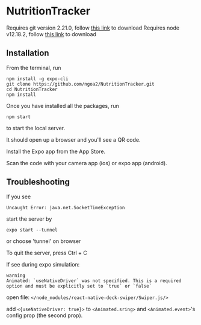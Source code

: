 # NutritionTracker

Requires git version 2.21.0, follow [this link](https://git-scm.com/downloads) to download
Requires node v12.18.2, follow [this link](https://nodejs.org/en/download/) to download

## Installation
From the terminal, run

```
npm install -g expo-cli
git clone https://github.com/ngoa2/NutritionTracker.git
cd NutritionTracker
npm install
```

Once you have installed all the packages, run

```
npm start
```

to start the local server.

It should open up a browser and you'll see a QR code.

Install the Expo app from the App Store.

Scan the code with your camera app (ios) or expo app (android).


## Troubleshooting

If you see

```
Uncaught Error: java.net.SocketTimeException
```

start the server by

```
expo start --tunnel
```

or choose 'tunnel' on browser

To quit the server, press Ctrl + C

If see during expo simulation:

```
warning
Animated: `useNativeDriver` was not specified. This is a required option and must be explicitly set to `true` or `false`
```

open file: `</node_modules/react-native-deck-swiper/Swiper.js/>`

add `<{useNativeDriver: true}>` to `<Animated.sring>` and `<Animated.event>`'s config prop (the second prop).

